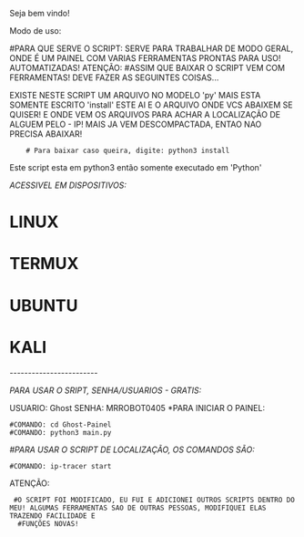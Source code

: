 Seja bem vindo!

Modo de uso:

#PARA QUE SERVE O SCRIPT: SERVE PARA TRABALHAR DE MODO GERAL, ONDE É UM PAINEL COM VARIAS FERRAMENTAS PRONTAS PARA USO! AUTOMATIZADAS!
ATENÇÃO: #ASSIM QUE BAIXAR O SCRIPT VEM COM FERRAMENTAS! DEVE FAZER AS SEGUINTES COISAS...

EXISTE NESTE SCRIPT UM ARQUIVO NO MODELO 'py' MAIS ESTA SOMENTE ESCRITO 'install' ESTE AI E O ARQUIVO ONDE VCS ABAIXEM SE QUISER! E ONDE VEM OS ARQUIVOS PARA
ACHAR A LOCALIZAÇÃO DE ALGUEM PELO - IP! MAIS JA VEM DESCOMPACTADA, ENTAO NAO PRECISA ABAIXAR!

        # Para baixar caso queira, digite: python3 install
   Este script esta em python3 então somente executado em 'Python'

*ACESSIVEL EM DISPOSITIVOS:*

# LINUX
# TERMUX
# UBUNTU
# KALI

*------------------------*

*PARA USAR O SRIPT, SENHA/USUARIOS - GRATIS:*

USUARIO: Ghost
SENHA: MRROBOT0405
*PARA INICIAR O PAINEL:

	#COMANDO: cd Ghost-Painel
    #COMANDO: python3 main.py

*#PARA USAR O SCRIPT DE LOCALIZAÇÃO, OS COMANDOS SÃO:*
	
	#COMANDO: ip-tracer start
ATENÇÃO:

     #O SCRIPT FOI MODIFICADO, EU FUI E ADICIONEI OUTROS SCRIPTS DENTRO DO MEU! ALGUMAS FERRAMENTAS SAO DE OUTRAS PESSOAS, MODIFIQUEI ELAS TRAZENDO FACILIDADE E
      #FUNÇÕES NOVAS!



